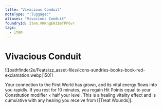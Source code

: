 ```yaml
---
title: "Vivacious Conduit"
noteType: ":luggage:"
aliases: "Vivacious Conduit"
foundryId: Item.VKKngEH3ImTPP6vr
tags:
  - Item
---
```


# Vivacious Conduit
![[pathfinder2e/Feats/zz_asset-files/icons-sundries-books-book-red-exclamation.webp|150]]

Your connection to the First World has grown, and its vital energy flows into you rapidly. If you rest for 10 minutes, you regain Hit Points equal to your Constitution modifier × half your level. This is a healing vitality effect and is cumulative with any healing you receive from [[Treat Wounds]].
